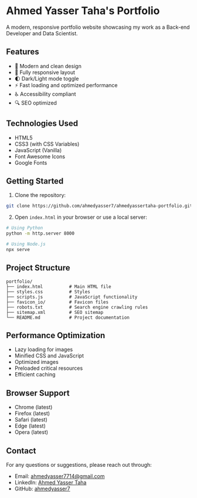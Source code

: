 # Ahmed Yasser Taha's Portfolio

A modern, responsive portfolio website showcasing my work as a Back-end Developer and Data Scientist.

## Features

- 🎨 Modern and clean design
- 📱 Fully responsive layout
- 🌓 Dark/Light mode toggle
- ⚡ Fast loading and optimized performance
- ♿ Accessibility compliant
- 🔍 SEO optimized

## Technologies Used

- HTML5
- CSS3 (with CSS Variables)
- JavaScript (Vanilla)
- Font Awesome Icons
- Google Fonts

## Getting Started

1. Clone the repository:
```bash
git clone https://github.com/ahmedyasser7/ahmedyassertaha-portfolio.git
```

2. Open `index.html` in your browser or use a local server:
```bash
# Using Python
python -m http.server 8000

# Using Node.js
npx serve
```

## Project Structure

```
portfolio/
├── index.html          # Main HTML file
├── styles.css          # Styles
├── scripts.js          # JavaScript functionality
├── favicon_io/         # Favicon files
├── robots.txt          # Search engine crawling rules
├── sitemap.xml         # SEO sitemap
└── README.md           # Project documentation
```

## Performance Optimization

- Lazy loading for images
- Minified CSS and JavaScript
- Optimized images
- Preloaded critical resources
- Efficient caching

## Browser Support

- Chrome (latest)
- Firefox (latest)
- Safari (latest)
- Edge (latest)
- Opera (latest)

## Contact

For any questions or suggestions, please reach out through:
- Email: ahmedyasser7714@gmail.com
- LinkedIn: [Ahmed Yasser Taha](https://www.linkedin.com/in/ahmedyassertaha/)
- GitHub: [ahmedyasser7](https://github.com/ahmedyasser7/)